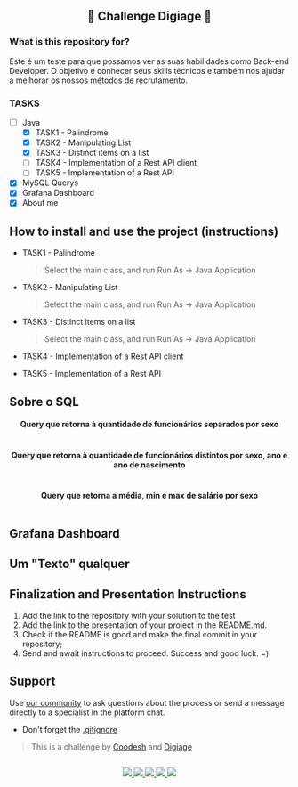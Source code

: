 <div align="center">
  
  ## 🚀 Challenge Digiage 🚀
  
</div>

### What is this repository for?

Este é um teste para que possamos ver as suas habilidades como Back-end Developer.
O objetivo é conhecer seus skills técnicos e também nos ajudar a melhorar os nossos métodos de recrutamento. 

### TASKS

- [ ] Java
  - [X] TASK1 - Palindrome
  - [X] TASK2 - Manipulating List
  - [X] TASK3 - Distinct items on a list
  - [ ] TASK4 - Implementation of a Rest API client
  - [ ] TASK5 - Implementation of a Rest API
- [X] MySQL Querys
- [X] Grafana Dashboard
- [X] About me

## How to install and use the project (instructions)

  - TASK1 - Palindrome
    
    > Select the main class, and run Run As -> Java Application
    
  - TASK2 - Manipulating List
    
    > Select the main class, and run Run As -> Java Application
    
  - TASK3 - Distinct items on a list

     > Select the main class, and run Run As -> Java Application

  - TASK4 - Implementation of a Rest API client
  - TASK5 - Implementation of a Rest API

## Sobre o SQL

<div align="center">
  
  ####	Query que retorna à quantidade de funcionários separados por sexo
  
  <img src="">

  #### Query que retorna à quantidade de funcionários distintos por sexo, ano e ano de nascimento
    
  <img src="">

  #### Query que retorna a média, min e max de salário por sexo
  
  <img src="">

</div>

## Grafana Dashboard


## Um "Texto" qualquer




## Finalization and Presentation Instructions

1. Add the link to the repository with your solution to the test
2. Add the link to the presentation of your project in the README.md.
3. Check if the README is good and make the final commit in your repository;
4. Send and await instructions to proceed. Success and good luck. =)

## Support

Use [our community](https://discord.gg/rdXbEvjsWu) to ask questions about the process or send a message directly to a specialist in the platform chat.
- Don't forget the [.gitignore](https://www.toptal.com/developers/gitignore)
  
> This is a challenge by [Coodesh](https://coodesh.com/) and [Digiage](https://digiage.com.br) 

##
<p align="center">
  <a href="https://skillicons.dev">
    <img src="https://skillicons.dev/icons?i=java" />
    <img src="https://skillicons.dev/icons?i=eclipse" />
    <img src="https://skillicons.dev/icons?i=mysql" />
    <img src="https://skillicons.dev/icons?i=aws" />
    <img src="https://skillicons.dev/icons?i=grafana" />
  </a>
</p>
